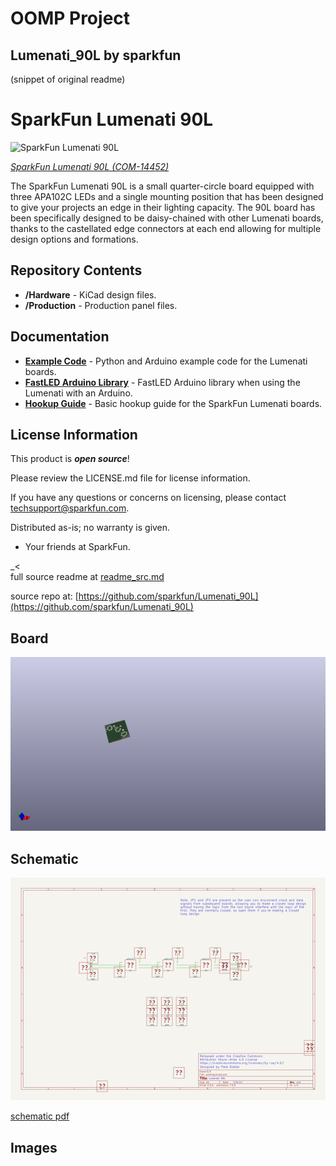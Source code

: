 # OOMP Project  
## Lumenati_90L  by sparkfun  
  
(snippet of original readme)  
  
SparkFun Lumenati 90L  
========================================  
  
![SparkFun Lumenati 90L](https://cdn.sparkfun.com//assets/parts/1/2/4/8/7/14452-01.jpg)  
  
[*SparkFun Lumenati 90L (COM-14452)*](https://www.sparkfun.com/products/14452)  
  
The SparkFun Lumenati 90L is a small quarter-circle board equipped with three APA102C LEDs and a single mounting position that has been designed to give your projects an edge in their lighting capacity. The 90L board has been specifically designed to be daisy-chained with other Lumenati boards, thanks to the castellated edge connectors at each end allowing for multiple design options and formations.  
  
Repository Contents  
-------------------  
  
* **/Hardware** - KiCad design files.  
* **/Production** - Production panel files.  
  
Documentation  
--------------  
* **[Example Code](https://github.com/sparkfun/SparkFun_Lumenati_Code)** - Python and Arduino example code for the Lumenati boards.  
* **[FastLED Arduino Library](https://github.com/FastLED/FastLED)** - FastLED Arduino library when using the Lumenati with an Arduino.  
* **[Hookup Guide](https://learn.sparkfun.com/tutorials/lumenati-hookup-guide)** - Basic hookup guide for the SparkFun Lumenati boards.  
  
License Information  
-------------------  
  
This product is _**open source**_!   
  
Please review the LICENSE.md file for license information.   
  
If you have any questions or concerns on licensing, please contact techsupport@sparkfun.com.  
  
Distributed as-is; no warranty is given.  
  
- Your friends at SparkFun.  
  
_<  
  full source readme at [readme_src.md](readme_src.md)  
  
source repo at: [https://github.com/sparkfun/Lumenati_90L](https://github.com/sparkfun/Lumenati_90L)  
## Board  
  
[![working_3d.png](working_3d_600.png)](working_3d.png)  
## Schematic  
  
[![working_schematic.png](working_schematic_600.png)](working_schematic.png)  
  
[schematic pdf](working_schematic.pdf)  
## Images  
